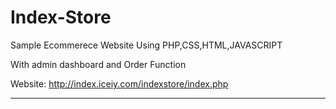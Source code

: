 # Index-Store
Sample Ecommerece Website Using PHP,CSS,HTML,JAVASCRIPT

With admin dashboard and Order Function

Website:
http://index.iceiy.com/indexstore/index.php
__________________________________________ 
